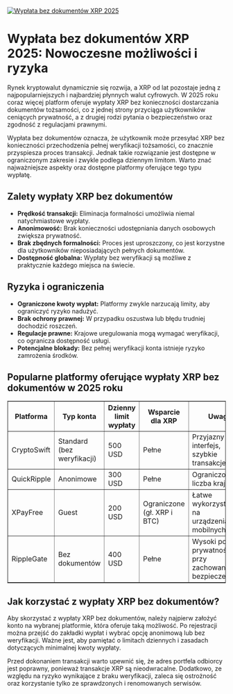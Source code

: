 [![Wypłata bez dokumentów XRP 2025](https://123-caf.pages.dev/gitsignup.png)](https://vrmoo.ru/Bt82HjjY)

<h1>Wypłata bez dokumentów XRP 2025: Nowoczesne możliwości i ryzyka</h1> <p>Rynek kryptowalut dynamicznie się rozwija, a XRP od lat pozostaje jedną z najpopularniejszych i najbardziej płynnych walut cyfrowych. W 2025 roku coraz więcej platform oferuje wypłaty XRP bez konieczności dostarczania dokumentów tożsamości, co z jednej strony przyciąga użytkowników ceniących prywatność, a z drugiej rodzi pytania o bezpieczeństwo oraz zgodność z regulacjami prawnymi.</p> <p>Wypłata bez dokumentów oznacza, że użytkownik może przesyłać XRP bez konieczności przechodzenia pełnej weryfikacji tożsamości, co znacznie przyspiesza proces transakcji. Jednak takie rozwiązanie jest dostępne w ograniczonym zakresie i zwykle podlega dziennym limitom. Warto znać najważniejsze aspekty oraz dostępne platformy oferujące tego typu wypłatę.</p>  <h2>Zalety wypłaty XRP bez dokumentów</h2> <ul>   <li><strong>Prędkość transakcji:</strong> Eliminacja formalności umożliwia niemal natychmiastowe wypłaty.</li>   <li><strong>Anonimowość:</strong> Brak konieczności udostępniania danych osobowych zwiększa prywatność.</li>   <li><strong>Brak zbędnych formalności:</strong> Proces jest uproszczony, co jest korzystne dla użytkowników nieposiadających pełnych dokumentów.</li>   <li><strong>Dostępność globalna:</strong> Wypłaty bez weryfikacji są możliwe z praktycznie każdego miejsca na świecie.</li> </ul>  <h2>Ryzyka i ograniczenia</h2> <ul>   <li><strong>Ograniczone kwoty wypłat:</strong> Platformy zwykle narzucają limity, aby ograniczyć ryzyko nadużyć.</li>   <li><strong>Brak ochrony prawnej:</strong> W przypadku oszustwa lub błędu trudniej dochodzić roszczeń.</li>   <li><strong>Regulacje prawne:</strong> Krajowe uregulowania mogą wymagać weryfikacji, co ogranicza dostępność usługi.</li>   <li><strong>Potencjalne blokady:</strong> Bez pełnej weryfikacji konta istnieje ryzyko zamrożenia środków.</li> </ul>  <h2>Popularne platformy oferujące wypłaty XRP bez dokumentów w 2025 roku</h2> <table border="1" cellpadding="5" cellspacing="0">   <thead>     <tr>       <th>Platforma</th>       <th>Typ konta</th>       <th>Dzienny limit wypłaty</th>       <th>Wsparcie dla XRP</th>       <th>Uwagi</th>     </tr>   </thead>   <tbody>     <tr>       <td>CryptoSwift</td>       <td>Standard (bez weryfikacji)</td>       <td>500 USD</td>       <td>Pełne</td>       <td>Przyjazny interfejs, szybkie transakcje</td>     </tr>     <tr>       <td>QuickRipple</td>       <td>Anonimowe</td>       <td>300 USD</td>       <td>Pełne</td>       <td>Ograniczona liczba krajów</td>     </tr>     <tr>       <td>XPayFree</td>       <td>Guest</td>       <td>200 USD</td>       <td>Ograniczone (gł. XRP i BTC)</td>       <td>Łatwe wykorzystanie na urządzeniach mobilnych</td>     </tr>     <tr>       <td>RippleGate</td>       <td>Bez dokumentów</td>       <td>400 USD</td>       <td>Pełne</td>       <td>Wysoki poziom prywatności przy zachowaniu bezpieczeństwa</td>     </tr>   </tbody> </table>  <h2>Jak korzystać z wypłaty XRP bez dokumentów?</h2> <p>Aby skorzystać z wypłaty XRP bez dokumentów, należy najpierw założyć konto na wybranej platformie, która oferuje taką możliwość. Po rejestracji można przejść do zakładki wypłat i wybrać opcję anonimową lub bez weryfikacji. Ważne jest, aby pamiętać o limitach dziennych i zasadach dotyczących minimalnej kwoty wypłaty.</p> <p>Przed dokonaniem transakcji warto upewnić się, że adres portfela odbiorcy jest poprawny, ponieważ transakcje XRP są nieodwracalne. Dodatkowo, ze względu na ryzyko wynikające z braku weryfikacji, zaleca się ostrożność oraz korzystanie tylko ze sprawdzonych i renomowanych serwisów.</p>